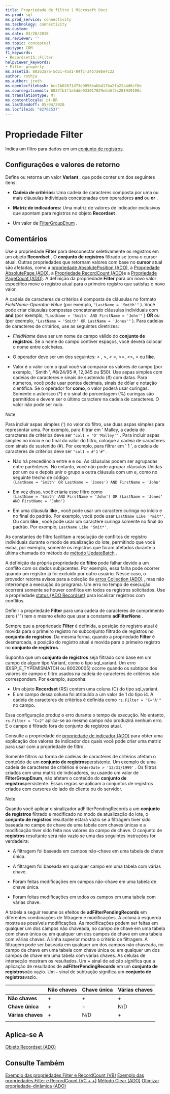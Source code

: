 ```yaml
---
title: Propriedade de filtro | Microsoft Docs
ms.prod: sql
ms.prod_service: connectivity
ms.technology: connectivity
ms.custom: ''
ms.date: 03/20/2018
ms.reviewer: ''
ms.topic: conceptual
apitype: COM
f1_keywords:
- Recordset15::Filter
helpviewer_keywords:
- Filter property
ms.assetid: 80263a7a-5d21-45d1-84fc-34b7a9be4c22
author: rothja
ms.author: jroth
ms.openlocfilehash: bcc1b02671d73e9056babb417ba2fa22a4d6cf0e
ms.sourcegitcommit: 6037fb1f1a5ddd933017029eda5f5c281939100c
ms.translationtype: MT
ms.contentlocale: pt-BR
ms.lasthandoff: 05/04/2020
ms.locfileid: "82762537"
---
```

# <a name="filter-property"></a>Propriedade Filter
Indica um filtro para dados em um [conjunto de registros](../../../ado/reference/ado-api/recordset-object-ado.md).  
  
## <a name="settings-and-return-values"></a>Configurações e valores de retorno

Define ou retorna um valor **Variant** , que pode conter um dos seguintes itens:  
  
-   **Cadeia de critérios:** Uma cadeia de caracteres composta por uma ou mais cláusulas individuais concatenadas com operadores **and** ou **or** .  
  
-   **Matriz de indicadores:** Uma matriz de valores de indicador exclusivos que apontam para registros no objeto **Recordset** .  
  
-   Um valor de [FilterGroupEnum](../../../ado/reference/ado-api/filtergroupenum.md) .  
  
## <a name="remarks"></a>Comentários

Use a propriedade **Filter** para desconectar seletivamente os registros em um objeto **Recordset** . O **conjunto de registros** filtrado se torna o cursor atual. Outras propriedades que retornam valores com base no **cursor** atual são afetadas, como a [propriedade AbsolutePosition (ADO)](../../../ado/reference/ado-api/absoluteposition-property-ado.md), a [Propriedade AbsolutePage (ADO)](../../../ado/reference/ado-api/absolutepage-property-ado.md), a [Propriedade RecordCount (ADO)](../../../ado/reference/ado-api/recordcount-property-ado.md)e a [Propriedade PageCount (ADO)](../../../ado/reference/ado-api/pagecount-property-ado.md). A definição da propriedade **Filter** para um novo valor específico move o registro atual para o primeiro registro que satisfaz o novo valor.
  
A cadeia de caracteres de critérios é composta de cláusulas no formato *FieldName-Operator-Value* (por exemplo, `"LastName = 'Smith'"` ). Você pode criar cláusulas compostas concatenando cláusulas individuais com **and** (por exemplo, `"LastName = 'Smith' AND FirstName = 'John'"` ) **OR** ou (por exemplo, `"LastName = 'Smith' OR LastName = 'Jones'"` ). Para cadeias de caracteres de critérios, use as seguintes diretrizes:

-   *FieldName* deve ser um nome de campo válido do **conjunto de registros**. Se o nome do campo contiver espaços, você deverá colocar o nome entre colchetes.  
  
-   O operador deve ser um dos seguintes: \< , >, \< =, >=,  <>, = ou **like**.  
  
-   Valor é o valor com o qual você vai comparar os valores de campo (por exemplo, ' Smith ', #8/24/95 #, 12,345 ou $50). Use aspas simples com cadeias de caracteres e sinais de sustenido (#) com datas. Para números, você pode usar pontos decimais, sinais de dólar e notação científica. Se o operador for **como**, o valor poderá usar curingas. Somente o asterisco (*) e o sinal de porcentagem (%) curingas são permitidos e devem ser o último caractere na cadeia de caracteres. O valor não pode ser nulo.  
  
> [!NOTE]
>  Para incluir aspas simples (') no valor do filtro, use duas aspas simples para representar uma. Por exemplo, para filtrar em ' Malley, a cadeia de caracteres de critérios deve ser `"col1 = 'O''Malley'"` . Para incluir aspas simples no início e no final do valor do filtro, coloque a cadeia de caracteres com sinais de sustenido (#). Por exemplo, para filtrar em ' 1 ', a cadeia de caracteres de critérios deve ser `"col1 = #'1'#"` .  
  
-   Não há precedência entre e e ou. As cláusulas podem ser agrupadas entre parênteses. No entanto, você não pode agrupar cláusulas Unidas por um ou e depois unir o grupo a outra cláusula com um e, como no seguinte trecho de código:  
 `(LastName = 'Smith' OR LastName = 'Jones') AND FirstName = 'John'`  
  
-   Em vez disso, você criaria esse filtro como  
 `(LastName = 'Smith' AND FirstName = 'John') OR (LastName = 'Jones' AND FirstName = 'John')`  
  
-   Em uma cláusula **like** , você pode usar um caractere curinga no início e no final do padrão. Por exemplo, você pode usar `LastName Like '*mit*'`. Ou com **like** , você pode usar um caractere curinga somente no final do padrão. Por exemplo, `LastName Like 'Smit*'`.  
  
 As constantes de filtro facilitam a resolução de conflitos de registro individuais durante o modo de atualização do lote, permitindo que você exiba, por exemplo, somente os registros que foram afetados durante a última chamada do método de [método UpdateBatch](../../../ado/reference/ado-api/updatebatch-method.md) .  
  
A definição da própria propriedade de **filtro** pode falhar devido a um conflito com os dados subjacentes. Por exemplo, essa falha pode ocorrer quando um registro já foi excluído por outro usuário. Nesse caso, o provedor retorna avisos para a coleção de [erros Collection (ADO)](../../../ado/reference/ado-api/errors-collection-ado.md) , mas não interrompe a execução do programa. Um erro no tempo de execução ocorrerá somente se houver conflitos em todos os registros solicitados. Use a propriedade [status (ADO Recordset)](../../../ado/reference/ado-api/status-property-ado-recordset.md) para localizar registros com conflitos.  
  
Definir a propriedade **Filter** para uma cadeia de caracteres de comprimento zero ("") tem o mesmo efeito que usar a constante **adFilterNone** .
  
Sempre que a propriedade **Filter** é definida, a posição do registro atual é movida para o primeiro registro no subconjunto filtrado de registros no **conjunto de registros**. Da mesma forma, quando a propriedade **Filter** é desmarcada, a posição do registro atual é movida para o primeiro registro no **conjunto de registros**.

Suponha que um **conjunto de registros** seja filtrado com base em um campo de algum tipo Variant, como o tipo sql_variant. Um erro (DISP_E_TYPEMISMATCH ou 80020005) ocorre quando os subtipos dos valores de campo e filtro usados na cadeia de caracteres de critérios não correspondem. Por exemplo, suponha:

- Um objeto **Recordset** (RS) contém uma coluna (C) do tipo sql_variant.
- E um campo dessa coluna foi atribuído a um valor de 1 do tipo i4. A cadeia de caracteres de critérios é definida como `rs.Filter = "C='A'"` no campo.

Essa configuração produz o erro durante o tempo de execução. No entanto, `rs.Filter = "C=2"` aplica-se ao mesmo campo não produzirá nenhum erro. E o campo é filtrado fora do conjunto de registros atual.

Consulte a propriedade de [propriedade de indicador (ADO)](../../../ado/reference/ado-api/bookmark-property-ado.md) para obter uma explicação dos valores de indicador dos quais você pode criar uma matriz para usar com a propriedade de filtro.

Somente filtros na forma de cadeias de caracteres de critérios afetam o conteúdo de um **conjunto de registros**persistente. Um exemplo de uma cadeia de caracteres de critérios é `OrderDate > '12/31/1999'` . Os filtros criados com uma matriz de indicadores, ou usando um valor de **FilterGroupEnum**, não afetam o conteúdo do **conjunto de registros**persistente. Essas regras se aplicam a conjuntos de registros criados com cursores do lado do cliente ou do servidor.
  
> [!NOTE]
>  Quando você aplicar o sinalizador adFilterPendingRecords a um **conjunto de registros** filtrado e modificado no modo de atualização do lote, o **conjunto de registros** resultante estará vazio se a filtragem tiver sido baseada no campo de chave de uma tabela com chaves únicas e a modificação tiver sido feita nos valores do campo de chave. O conjunto de **registros** resultante será não vazio se uma das seguintes instruções for verdadeira:  
  
-   A filtragem foi baseada em campos não-chave em uma tabela de chave única.  
  
-   A filtragem foi baseada em qualquer campo em uma tabela com várias chave.  
  
-   Foram feitas modificações em campos não-chave em uma tabela de chave única.  
  
-   Foram feitas modificações em todos os campos em uma tabela com várias chave.  
  
A tabela a seguir resume os efeitos de **adFilterPendingRecords** em diferentes combinações de filtragem e modificações. A coluna à esquerda mostra as possíveis modificações. As modificações podem ser feitas em qualquer um dos campos não chaveada, no campo de chave em uma tabela com chave única ou em qualquer um dos campos de chave em uma tabela com várias chaves. A linha superior mostra o critério de filtragem. A filtragem pode ser baseada em qualquer um dos campos não chaveada, no campo de chave em uma tabela com chave única ou em qualquer um dos campos de chave em uma tabela com várias chaves. As células de interseção mostram os resultados. Um **+** sinal de adição significa que a aplicação de resultados de **adFilterPendingRecords** em um **conjunto de registros**não vazio. Um **-** sinal de subtração significa um **conjunto de registros**vazio.  
  
||Não chaves|Chave única|Várias chaves|
|-|--------------|----------------|-------------------|
|**Não chaves**|+|+|+|
|**Chave única**|+|-|N/D|
|**Várias chaves**|+|N/D|+|
|||||
  
## <a name="applies-to"></a>Aplica-se A

[Objeto Recordset (ADO)](../../../ado/reference/ado-api/recordset-object-ado.md)  
  
## <a name="see-also"></a>Consulte Também

[Exemplo das propriedades Filter e RecordCount (VB)](../../../ado/reference/ado-api/filter-and-recordcount-properties-example-vb.md) 
 [Exemplo das propriedades Filter e RecordCount (VC + +)](../../../ado/reference/ado-api/filter-and-recordcount-properties-example-vc.md) 
 [Método Clear (ADO)](../../../ado/reference/ado-api/clear-method-ado.md) 
 [Otimizar propriedade-dinâmica (ADO)](../../../ado/reference/ado-api/optimize-property-dynamic-ado.md)
